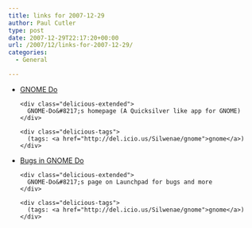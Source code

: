 ```yaml
---
title: links for 2007-12-29
author: Paul Cutler
type: post
date: 2007-12-29T22:17:20+00:00
url: /2007/12/links-for-2007-12-29/
categories:
  - General

---
```

<ul class="delicious">
  <li>
    <div class="delicious-link">
      <a href="http://do.davebsd.com/">GNOME Do</a>
    </div>
    
    <div class="delicious-extended">
      GNOME-Do&#8217;s homepage (A Quicksilver like app for GNOME)
    </div>
    
    <div class="delicious-tags">
      (tags: <a href="http://del.icio.us/Silwenae/gnome">gnome</a>)
    </div>
  </li>
  
  <li>
    <div class="delicious-link">
      <a href="https://bugs.launchpad.net/gc/">Bugs in GNOME Do</a>
    </div>
    
    <div class="delicious-extended">
      GNOME-Do&#8217;s page on Launchpad for bugs and more
    </div>
    
    <div class="delicious-tags">
      (tags: <a href="http://del.icio.us/Silwenae/gnome">gnome</a>)
    </div>
  </li>
</ul>